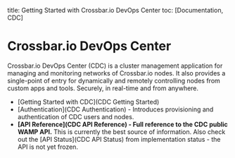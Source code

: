 title: Getting Started with Crossbar.io DevOps Center
toc: [Documentation, CDC]

# Crossbar.io DevOps Center

Crossbar.io DevOps Center (CDC) is a cluster management application for managing and monitoring networks of Crossbar.io nodes. It also provides a single-point of entry for dynamically and remotely controlling nodes from custom apps and tools. Securely, in real-time and from anywhere.

* [Getting Started with CDC](CDC Getting Started)
* [Authentication](CDC Authentication) - Introduces provisioning and authentication of CDC users and nodes.
* **[API Reference](CDC API Reference) - Full reference to the CDC public WAMP API.** This is currently the best source of information. Also check out the [API Status](CDC API Status) from implementation status - the API is not yet frozen.
